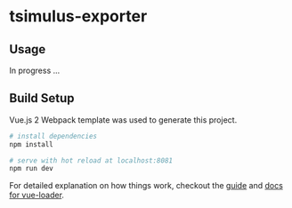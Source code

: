# tsimulus-exporter

## Usage

In progress ...

## Build Setup

Vue.js 2 Webpack template was used to generate this project.

``` bash
# install dependencies
npm install

# serve with hot reload at localhost:8081
npm run dev
```

For detailed explanation on how things work, checkout the [guide](http://vuejs-templates.github.io/webpack/) and [docs for vue-loader](http://vuejs.github.io/vue-loader).
